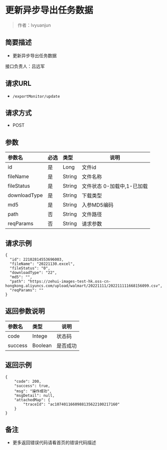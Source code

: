 # 更新异步导出任务数据

> 作者：lvyuanjun

## 简要描述

- 更新异步导出任务数据

接口负责人：吕远军

## 请求URL
- `/exportMonitor/update`
  
## 请求方式
- POST 

## 参数

|参数名|必选|类型|说明|
|:----    |:---|:----- |-----   |
|id|是|Long|文件id|
|fileName|是|String|文件名称|
|fileStatus|是|String|文件状态 0-加载中,1-已加载|
|downloadType|是|String|下载类型|
|md5|是|String|入参MD5编码|
|path|否|String|文件路径|
|reqParams|否|String|请求参数|
## 请求示例 
```
{
  "id": 22102814553696003,
  "fileName": "20221130.excel",
  "fileStatus": "0",
  "downloadType": "22",
  "md5": "",
  "path": "https://zehui-images-test-hk.oss-cn-hongkong.aliyuncs.com/upload/walmart/20221111/202211111668156099.csv",
  "reqParams": ""
}
```

## 返回参数说明 

|参数名|类型|说明|
|:-----  |:-----|-----|
|code |Intege |状态码|
|success |Boolean |是否成功|

## 返回示例 

```
{
    "code": 200,
    "success": true,
    "msg": "操作成功",
    "msgDetail": null,
    "attachedMap": {
        "traceId": "ac1074011660988135622100217160"
    }
}
```

## 备注 

- 更多返回错误代码请看首页的错误代码描述